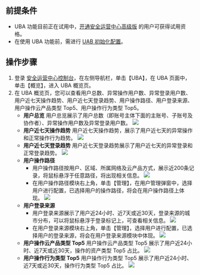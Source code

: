 ## 前提条件
 - UBA 功能目前正在试用中，[开通安全运营中心高级版](https://buy.cloud.tencent.com/soc) 的用户可获得试用资格。
 - 在使用 UBA 功能前，需进行 [UAB 初始化配置]()。

## 操作步骤
1. 登录 [安全运营中心控制台](https://console.cloud.tencent.com/ssav2/account)，在左侧导航栏，单击【UBA】，在 UBA 页面中，单击【概览】，进入 UBA 概览页。
3. 在 UBA 概览页，您可以查看用户总数、异常操作用户数、异常登录用户数、用户近七天操作趋势、用户近七天登录趋势、用户操作路径、用户登录来源、用户操作云产品类型 Top5、用户操作行为类型 Top5。
	- **用户总览**
	用户总览展示了用户总数（即账号主体下面的主账号、子账号及协作者）、异常操作用户数及异常登录用户数。
	![](https://main.qcloudimg.com/raw/c3cdf7c30e5cd9da206a72bdb47862d4.png)
	- **用户近七天操作趋势**
	用户近七天操作趋势，展示了用户近七天的异常操作和正常操作行为趋势。
	![](https://main.qcloudimg.com/raw/7d0eddd5cbf44b7832ea83496117d844.png)
	- **用户近七天登录趋势**
用户近七天登录趋势展示了用户近七天的异常登录和正常登录趋势。
![](https://main.qcloudimg.com/raw/eb5651bc32e2dde824e29780b74d341c.png)
	- **用户操作路径**
		- 用户操作路径按用户、区域、所属网络及云产品方式，展示近200条记录，将鼠标悬浮于任意路径，将出现相关信息。
![](https://main.qcloudimg.com/raw/a7178c010cb719e87bc4c1d1af93b51f.png)
		- 在用户操作路径模块右上角，单击【管理】，在用户管理弹窗中，选择用户进行配置，已选择用户的操作路径，将会在用户操作路径上体现。
![](https://main.qcloudimg.com/raw/94e0539c6d64e4d506fb71d304ae64d4.png)
	- **用户登录来源**
		- 用户登录来源展示了用户近24小时、近7天或近30天，登录来源的城市分布，可以将鼠标悬浮于登录标记上，可查看相关信息。
![](https://main.qcloudimg.com/raw/2d6e246920b04fa64b6be867e0eb1e51.png)
		- 在用户登录来源模块右上角，单击【管理】，选择用户进行配置，已选择用户的登录来源，将会在用户登录来源模块中体现。
![](https://main.qcloudimg.com/raw/94e0539c6d64e4d506fb71d304ae64d4.png)
	- **用户操作云产品类型 Top5** 
用户操作云产品类型 Top5 展示了用户近24小时、近7天或近30天，操作的资产类型 Top5 占比。
![](https://main.qcloudimg.com/raw/1e3289b1dab63a416baf908a51e880db.png)
	- **用户操作行为类型 Top5**
用户操作行为类型 Top5 展示了用户近24小时、近7天或近30天，操作行为类型 Top5 占比。
![](https://main.qcloudimg.com/raw/b838e0cc80a4c6d63211c5f696f37570.png)

